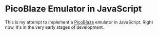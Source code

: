 # PicoBlaze Emulator in JavaScript

This is my attempt to implement a [PicoBlaze](https://en.wikipedia.org/wiki/PicoBlaze) emulator in JavaScript. Right now, it's in the very early stages of development.
